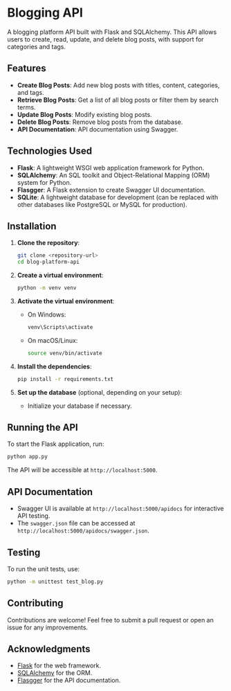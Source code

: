 
# Blogging API

A blogging platform API built with Flask and SQLAlchemy. This API allows users to create, read, update, and delete blog posts, with support for categories and tags.

## Features

- **Create Blog Posts**: Add new blog posts with titles, content, categories, and tags.
- **Retrieve Blog Posts**: Get a list of all blog posts or filter them by search terms.
- **Update Blog Posts**: Modify existing blog posts.
- **Delete Blog Posts**: Remove blog posts from the database.
- **API Documentation**: API documentation using Swagger.

## Technologies Used

- **Flask**: A lightweight WSGI web application framework for Python.
- **SQLAlchemy**: An SQL toolkit and Object-Relational Mapping (ORM) system for Python.
- **Flasgger**: A Flask extension to create Swagger UI documentation.
- **SQLite**: A lightweight database for development (can be replaced with other databases like PostgreSQL or MySQL for production).

## Installation

1. **Clone the repository**:
   ```bash
   git clone <repository-url>
   cd blog-platform-api
   ```

2. **Create a virtual environment**:
   ```bash
   python -m venv venv
   ```

3. **Activate the virtual environment**:
   - On Windows:
     ```bash
     venv\Scripts\activate
     ```
   - On macOS/Linux:
     ```bash
     source venv/bin/activate
     ```

4. **Install the dependencies**:
   ```bash
   pip install -r requirements.txt
   ```

5. **Set up the database** (optional, depending on your setup):
   - Initialize your database if necessary.

## Running the API

To start the Flask application, run:

```bash
python app.py
```

The API will be accessible at `http://localhost:5000`.

## API Documentation

- Swagger UI is available at `http://localhost:5000/apidocs` for interactive API testing.
- The `swagger.json` file can be accessed at `http://localhost:5000/apidocs/swagger.json`.

## Testing

To run the unit tests, use:

```bash
python -m unittest test_blog.py
```

## Contributing

Contributions are welcome! Feel free to submit a pull request or open an issue for any improvements.


## Acknowledgments

- [Flask](https://flask.palletsprojects.com/) for the web framework.
- [SQLAlchemy](https://www.sqlalchemy.org/) for the ORM.
- [Flasgger](https://flasgger.readthedocs.io/) for the API documentation.

